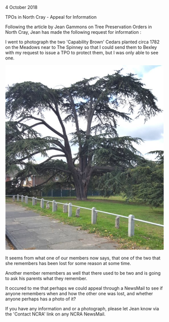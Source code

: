 4 October 2018

TPOs in North Cray - Appeal for Information

Following the article by Jean Gammons on Tree Preservation Orders in North Cray, Jean has made the following request for information :

I went to photograph the two 'Capability Brown' Cedars planted circa 1782 on the Meadows near to The Spinney so that I could send them to Bexley with my request to issue a TPO to protect them, but I was only able to see one.

![Image](images/nm0579_1.jpg)

It seems from what one of our members now says, that one of the two that she remembers has been lost for some reason at some time.

Another member remembers as well that there used to be two and is going to ask his parents what they remember.

It occured to me that perhaps we could appeal through a NewsMail to see if anyone remembers when and how the other one was lost, and whether anyone perhaps has a photo of it?

If you have any information and or a photograph, please let Jean know via the 'Contact NCRA' link on any NCRA NewsMail.
